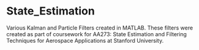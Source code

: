 # State_Estimation
Various Kalman and Particle Filters created in MATLAB. These filters were created as part of coursework for AA273: State Estimation and Filtering Techniques for Aerospace Applications at Stanford University.
